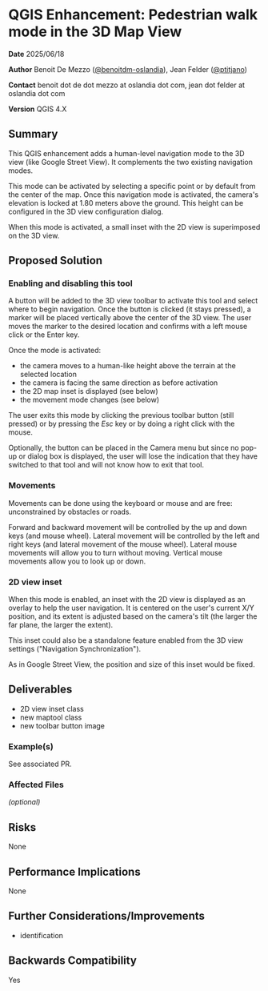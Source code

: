 # QGIS Enhancement: Pedestrian walk mode in the 3D Map View

**Date** 2025/06/18

**Author** Benoit De Mezzo ([@benoitdm-oslandia](https://github.com/benoitdm-oslandia)), Jean Felder ([@ptitjano](https://github.com/ptitjano))

**Contact** benoit dot de dot mezzo at oslandia dot com, jean dot felder at oslandia dot com

**Version** QGIS 4.X

## Summary

This QGIS enhancement adds a human-level navigation mode to the 3D view (like Google Street View). It complements the two existing navigation modes.

This mode can be activated by selecting a specific point or by default from the center of the map. Once this navigation mode is activated, the camera's elevation is locked at 1.80 meters above the ground. This height can be configured in the 3D view configuration dialog.

When this mode is activated, a small inset with the 2D view is superimposed on the 3D view.

## Proposed Solution

### Enabling and disabling this tool

A button will be added to the 3D view toolbar to activate this tool and select where to begin navigation. Once the button is clicked (it stays pressed), a marker will be placed vertically above the center of the 3D view. The user moves the marker to the desired location and confirms with a left mouse click or the Enter key.

Once the mode is activated:

* the camera moves to a human-like height above the terrain at the selected location
* the camera is facing the same direction as before activation
* the 2D map inset is displayed (see below)
* the movement mode changes (see below)

The user exits this mode by clicking the previous toolbar button (still pressed) or by pressing the *Esc* key or by doing a right click with the mouse.

Optionally, the button can be placed in the Camera menu but since no pop-up or dialog box is displayed, the user will lose the indication that they have switched to that tool and will not know how to exit that tool.

### Movements

Movements can be done using the keyboard or mouse and are free: unconstrained by obstacles or roads.

Forward and backward movement will be controlled by the up and down keys (and mouse wheel). Lateral movement will be controlled by the left and right keys (and lateral movement of the mouse wheel). Lateral mouse movements will allow you to turn without moving. Vertical mouse movements allow you to look up or down.

### 2D view inset

When this mode is enabled, an inset with the 2D view is displayed as an overlay to help the user navigation. It is centered on the user's current X/Y position, and its extent is adjusted based on the camera's tilt (the larger the far plane, the larger the extent).

This inset could also be a standalone feature enabled from the 3D view settings ("Navigation Synchronization").

As in Google Street View, the position and size of this inset would be fixed.

## Deliverables

* 2D view inset class
* new maptool class
* new toolbar button image

### Example(s)

See associated PR.

### Affected Files

*(optional)*

## Risks

None

## Performance Implications

None

## Further Considerations/Improvements

* identification

## Backwards Compatibility

Yes
